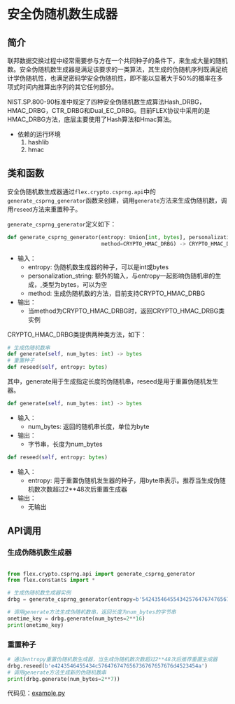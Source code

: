 # 安全伪随机数生成器
## 简介
联邦数据交换过程中经常需要参与方在一个共同种子的条件下，来生成大量的随机数。安全伪随机数生成器是满足该要求的一类算法，其生成的伪随机序列既满足统计学伪随机性，也满足密码学安全伪随机性，即不能以显著大于50%的概率在多项式时间内推算出序列的其它任何部分。

NIST.SP.800-90标准中规定了四种安全伪随机数生成算法Hash_DRBG，HMAC_DRBG，CTR_DRBG和Dual_EC_DRBG。目前FLEX协议中采用的是HMAC_DRBG方法，底层主要使用了Hash算法和Hmac算法。

* 依赖的运行环境
    1. hashlib
    2. hmac

## 类和函数
安全伪随机数生成器通过`flex.crypto.csprng.api`中的`generate_csprng_generator`函数来创建，调用`generate`方法来生成伪随机数，调用`reseed`方法来重置种子。

`generate_csprng_generator`定义如下：
```python
def generate_csprng_generator(entropy: Union[int, bytes], personalization_string: bytes = b"",
                              method=CRYPTO_HMAC_DRBG) -> CRYPTO_HMAC_DRBG
```
* 输入：
    * entropy: 伪随机数生成器的种子，可以是int或bytes
    * personalization_string: 额外的输入，与entropy一起影响伪随机串的生成，,类型为bytes，可以为空
    * method: 生成伪随机数的方法，目前支持CRYPTO_HMAC_DRBG
* 输出：
    * 当method为CRYPTO_HMAC_DRBG时，返回CRYPTO_HMAC_DRBG类实例
    
CRYPTO_HMAC_DRBG类提供两种类方法，如下：
```python
# 生成伪随机数串
def generate(self, num_bytes: int) -> bytes
# 重置种子
def reseed(self, entropy: bytes)
```
其中，generate用于生成指定长度的伪随机串，reseed是用于重置伪随机发生器。
```python
def generate(self, num_bytes: int) -> bytes
```
* 输入：
    * num_bytes: 返回的随机串长度，单位为byte
* 输出：
    * 字节串，长度为num_bytes
    
```python
def reseed(self, entropy: bytes)
```
* 输入：
    * entropy: 用于重置伪随机发生器的种子，用byte串表示。推荐当生成伪随机数次数超过2**48次后重置生成器
* 输出：
    * 无输出
    
## API调用
### 生成伪随机数生成器
```python

from flex.crypto.csprng.api import generate_csprng_generator
from flex.constants import *

# 生成伪随机数生成器实例
drbg = generate_csprng_generator(entropy=b'542435464554342576476747656736767657676545234546', personalization_string=b'', method=CRYPTO_HMAC_DRBG)

# 调用generate方法生成伪随机数串，返回长度为num_bytes的字节串
onetime_key = drbg.generate(num_bytes=2**16)
print(onetime_key)
```

### 重置种子
```python
# 通过entropy重置伪随机数生成器，当生成伪随机数次数超过2**48次后推荐重置生成器
drbg.reseed(b'e4243546455434c576476747656736767657676d4523454a')
# 调用generate方法生成新的伪随机数串
print(drbg.generate(num_bytes=2**7))
```
代码见：[example.py](../../../test/crypto/csprng/example.py)
